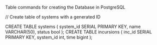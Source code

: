 Table commands for creating the Database in PostgreSQL

// Create table of systems with a generated ID

CREATE TABLE systems (
  system_id     SERIAL PRIMARY KEY,
  name          VARCHAR(50),
  status        bool
);
CREATE TABLE incursions (
  inc_id            SERIAL PRIMARY KEY,
  system_id         int,
  time              bigint
);
